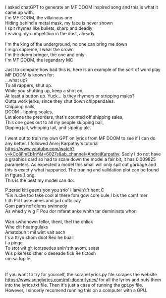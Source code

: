 I asked chatGPT to generate an MF DOOM inspired song and this is what it came up with.<br /> 
I'm MF DOOM, the villainous one<br />
Hiding behind a metal mask, my face is never shown<br />
I spit rhymes like bullets, sharp and deadly<br />
Leaving my competition in the dust, already<br />
<br />
I'm the king of the underground, no one can bring me down<br />
I reign supreme, I wear the crown<br />
I'm the doom bringer, the one and only<br />
I'm MF DOOM, the legendary MC<br />

Just to compare how bad this is, here is an example of the sort of word play MF DOOM is known for:<br />
...what up?<br />
To all rappers, shut up.<br />
While you shutting up, keep a shirt on,<br />
At least a button up. Yuck... Is they rhymers or stripping males?<br />
Outta work jerks, since they shut down chippendales.<br />
Chipping nails,<br />
DOOM - tipping scales,<br />
Let alone the preorders, that's counted off shipping sales,<br />
This one goes out to all my people skipping bail,<br />
Dipping jail, whipping tail, and sipping ale.<br />
<br />
I went out to train my own GPT on lyrics from MF DOOM to see if I can do any better. I followed Anrej Karpathy's tutorial https://www.youtube.com/watch?v=kCc8FmEb1nY&t=6027s&ab_channel=AndrejKarpathy. Sadly I do not have a graphics card so had to scale down the model a fair bit, it has 0.009825 parameters. As expected a model this small will only spit out garbage and this is exactly what happaned. The traning and validation plot can be found in figure_1.png.
<br />
This is the best my model can do:<br />

P.zered kiti geens yon you srio' I larvin't't hent C<br />
"Eis rucke too take cool al there fom gow core oule I bis the camf mer<br />
Lith Plil t aste ames and jud coflc cay<br />
Gom pam nof cloms swinnedy<br />
As whed y wig F Pou dor mfarat anke whith tar demininsts whon<br />
<br />
Wan swhonown fellor, thent, thel the chlick<br />
Whe clit heatngulaks<br />
Amatobuh t mil wint vait asch<br />
I's a ttryo shom doot Reo he buall<br />
I a pinge<br />
To stot wit git icotssedes anin'sth avom, seast<br />
Wis pikeress sther o deseade fick Re tictosh<br />
om sa fop le<br />
<br />
<br />
If you want to try for yourself, the scrapeLyrics.py file scrapes the website https://www.songlyrics.com/mf-doom-lyrics/ for all the lyrics and puts them into the lyrics.txt file. Then it's just a case of running the gpt.py file. However, I sincerly recomend running this on a computer with a GPU. 

